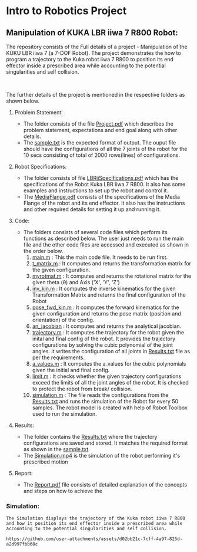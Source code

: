 # Intro to Robotics Project
## Manipulation of KUKA LBR iiwa 7 R800 Robot: 

The repository consists of the Full details of a project - Manipulation of the KUKU LBR iiwa 7 (a 7-DOF Robot). The project demonstrates the how to program a trajectory to the Kuka robot iiwa 7 R800 to position its end effector inside a prescribed area while accounting to the potential singularities and self collision.

<br>

The further details of the project is mentioned in the respective folders as shown below. 

1. Problem Statement: 
    - The folder consists of the file [Project.pdf](Intro_to_Robotics/Problem_Statement/Project.pdf) which describes the problem statement, expectations and end goal along with other details. 
    - The [sample.txt](Intro_to_Robotics\Problem_Statement\sample.txt) is the expected format of output. The ouput file should have the configurations of all the 7 joints of the robot for the 10 secs consisting of total of 2000 rows(lines) of configurations.

2. Robot Specifications:
    - The folder consists of file [LBRiiSpecifications.pdf](Intro_to_Robotics\Robot_Specifications\LBRiiwaSpecifications.pdf) which has the specifications of the Robot Kuka LBR iiwa 7 R800. It also has some examples and instructions to set up the robot and control it.
    - The [MediaFlange.pdf](Intro_to_Robotics\Robot_Specifications\MediaFlange.pdf) consists of the specifications of the Media Flange of the robot and its end effector. It also has the instructions and other required details for setting it up and running it.

3. Code: 
    <br>
    - The folders consists of several code files which perform its functions as described below. The user just needs to run the main file and the other code files are accessed and executed as shown in the order below.
        1. [main.m](Intro_to_Robotics\Code\main.m) : This the main code file. It needs to be run first. 
        2. [t_matrix.m](Intro_to_Robotics\Code\t_matrix.m) : It computes and returns the transformation matrix for the given configuration.
        3. [myrotmat.m](Intro_to_Robotics\Code\myrotmat.m) : It computes and returns the rotational matrix for the given theta (θ) and Axis ('X', 'Y', 'Z')
        4. [inv_kin.m](Intro_to_Robotics\Code\inv_kin.m) : It computes the inverse kinematics for the given Transformation Matrix and returns the final configuration of the Robot
        5. [pose_fwd_kin.m](Intro_to_Robotics\Code\pose_fwd_kin.m) : It computes the forward kinematics for the given configuration and returns the pose matrix (position and orientation) of the config.
        6. [an_jacobian](Intro_to_Robotics\Code\an_jacobian.m) : It computes and returns the analytical jacobian. 
        7. [trajectory.m](Intro_to_Robotics\Code\trajectory.m) : It computes the trajectory for the robot given the inital and final config of the robot. It provides the trajectory configurations by solving the cubic polynomial of the joint angles. It writes the configuration of all joints in [Results.txt](Intro_to_Robotics\Results\Results.txt) file as per the requirements. 
        8. [a_values.m](Intro_to_Robotics\Code\a_values.m) : It computes the a_values for the cubic polynomials given the initial and final config. 
        9. [limit.m](Intro_to_Robotics\Code\limit.m) : It checks whether the given trajectory configurations exceed the limits of all the joint angles of the robot. It is checked to protect the robot from break/ collision. 
        10. [simulation.m](Intro_to_Robotics\Code\simulation.m) : The file reads the configurations from the [Results.txt](Intro_to_Robotics\Results\Results.txt) and runs the simulation of the Robot for every 50 samples. The robot model is created with help of Robot Toolbox used to run the simulation. 

4. Results:
    - The folder contains the [Results.txt](Intro_to_Robotics\Results\Results.txt) where the trajectory configurations are saved and stored. It matches the required format as shown in the [sample.txt](Intro_to_Robotics\Problem_Statement\sample.txt). 
    - The [Simulation.mp4](Intro_to_Robotics\Results\Simulation.mp4) is the simulation of the robot performing it's prescribed motion

5. Report:
    - The [Report.pdf](Intro_to_Robotics\Report.pdf) file consists of detailed explanation of the concepts and steps on how to achieve the 

### Simulation:
    The Simulation displays the trajectory of the Kuka robot iiwa 7 R800 and how it position its end effector inside a prescribed area while accounting to the potential singularities and self collision.

    https://github.com/user-attachments/assets/d02bb21c-7cff-4a97-825d-a2d997fbb68c